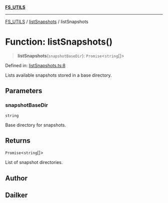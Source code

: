 [**FS_UTILS**](../../README.md)

***

[FS_UTILS](../../README.md) / [listSnapshots](../README.md) / listSnapshots

# Function: listSnapshots()

> **listSnapshots**(`snapshotBaseDir`): `Promise`\<`string`[]\>

Defined in: [listSnapshots.ts:8](https://github.com/dailker/everyutil/blob/7c30ec40bbb398255a9be572db0a537e8bcb9c11/src/fs/listSnapshots.ts#L8)

Lists available snapshots stored in a base directory.

## Parameters

### snapshotBaseDir

`string`

Base directory for snapshots.

## Returns

`Promise`\<`string`[]\>

List of snapshot directories.

## Author

## Dailker
